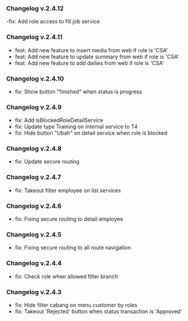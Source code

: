 ### Changelog v.2.4.12
-fix: Add role access to fill job service

### Changelog v.2.4.11
- feat: Add new feature to insert media from web if role is 'CSA'
- feat: Add new feature to update summary from web if role is 'CSA'
- feat: Add new feature to add dailies from web if role is 'CSA'

### Changelog v.2.4.10
- fix: Show button "finished" when status is progress

### Changelog v.2.4.9
- fix: Add isBlockedRoleDetailService
- fix: Update type Training on internal service to T4
- fix: Hide button "Ubah" on detail service when role is blocked

### Changelog v.2.4.8
- fix: Update secure routing

### Changelog v.2.4.7
- fix: Takeout filter employee on list services

### Changelog v.2.4.6
- fix: Fixing secure routing to detail employee

### Changelog v.2.4.5
- fix: Fixing secure routing to all route navigation

### Changelog v.2.4.4
- fix: Check role when allowed filter branch

### Changelog v.2.4.3
- fix: Hide filter cabang on menu customer by roles
- fix: Takeout 'Rejected' button when status transaction is 'Approved'